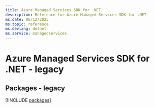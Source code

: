 ```yaml
---
title: Azure Managed Services SDK for .NET
description: Reference for Azure Managed Services SDK for .NET
ms.date: 06/12/2025
ms.topic: reference
ms.devlang: dotnet
ms.service: managedservices
---
```

# Azure Managed Services SDK for .NET - legacy
## Packages - legacy
[!INCLUDE [packages](managed-services-index.md)]